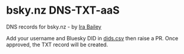# bsky.nz DNS-TXT-aaS
DNS records for bsky.nz - by [Ira Bailey](https://bsky.app/profile/ira.bailey.nz)

Add your username and Bluesky DID in [dids.csv](dids.csv) then raise a PR. Once approved, the TXT record will be created.
